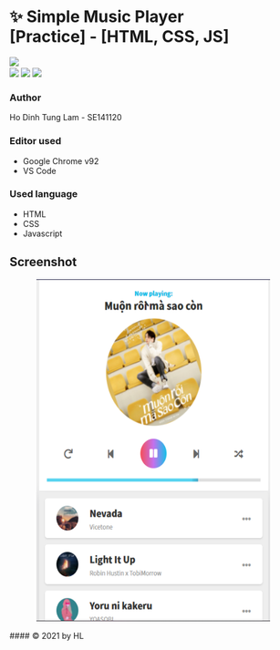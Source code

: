 <h1 align='left'>✨ Simple Music Player <br>[Practice] - [HTML, CSS, JS]</h1>
<a href="https://github.com/Hl112/Simple-Music-Player.git"><img height="40" src="https://img.shields.io/badge/Simple Music Player-100000?style=for-the-badge&logo=github&logoColor=white"/></a>&nbsp;
<br>
<img src="https://img.shields.io/badge/html5%20-%23e34f26.svg?&style=for-the-badge&logo=html5&logoColor=white" /> <img src="https://img.shields.io/badge/CSS3-1572B6?&style=for-the-badge&logo=css3&logoColor=white" /> <img src="https://img.shields.io/badge/JavaScript-F7DF1E?style=for-the-badge&logo=javascript&logoColor=black" />

   <br>

### Author
Ho Dinh Tung Lam - SE141120

### Editor used
* Google Chrome v92
* VS Code

### Used language
* HTML
* CSS
* Javascript

## Screenshot

<p align='center'>
<img width="410" height="600" src="https://github.com/Hl112/Simple-Music-Player/raw/main/Screenshot.png"/>
<p>
#### © 2021 by HL
